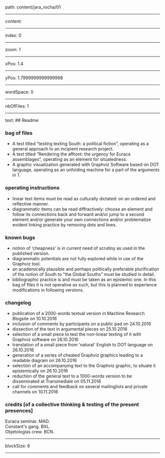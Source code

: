 path: content/jara_rocha/01

----

content: 

----

index: 0

----

zoom: 1

----

xPos: 1.4

----

yPos: 1.7999999999999998

----

wordSpace: 0

----

nbOfFiles: 1

----

text: ## Readme

### bag of files
- A text titled “testing texting South: a political fiction”, operating as a general approach to an incipient research project.
- A text titled “Rendering the affront: the urgency for Euraca assemblages”, operating as an element for situatedness.
- A graphic visualization generated with Graphviz Software based on DOT language, operating as an unfolding machine for a part of the arguments in 1.

### operating instructions
- linear text items must be read as culturally dictated: on an ordered and reflective manner.
- diagrammatic items can be read diffractively: choose an element and follow its connections back and forward and/or jump to a second element and/or generate your own connections and/or problematize evident linking practice by removing dots and lines.

### known bugs
- notion of ‘cheapness’ is in current need of scrutiny as used in the published version.
- diagrammatic potentials are not fully explored while in use of the Graphviz tool.
- an academically plausible and perhaps politically preferable plurification of the notion of South to "the Global Souths" must be studied in detail.
- bibliographic practice is and must be taken as an epistemic one. In this bag of files it is not operative as such, but this is planned to experience modifications in following versions.

### changelog
- publication of a 2000-words textual version in Machine Research Blogsite on 10.10.2016
- inclusion of comments by participants on a public pad on 24.10.2016
- dissection of the text in argumental pieces on 25.10.2016
- selection of a small piece to test the non-linear texting of it with Graphviz software on 26.10.2016
- translation of a small piece from 'natural' English to DOT language on 26.10.2016
- generation of a series of cheated Graphviz graphics leading to a readable diagram on 26.10.2016
- selection of an accompanying text to the Graphviz graphic, to situate it epistemically on 26.10.2016
- reduction of the general text to a 1000-words version to be disseminated at Transmediale on 05.11.2016
- call for comments and feedback on several mailinglists and private channels on 10.11.2016

### credits [of a collective thinking & testing of the present presences]

Euraca seminar. MAD.   
Constant's gang. BXL.   
Objetologías crew. BCN.   



----

blockSize: 6

----

